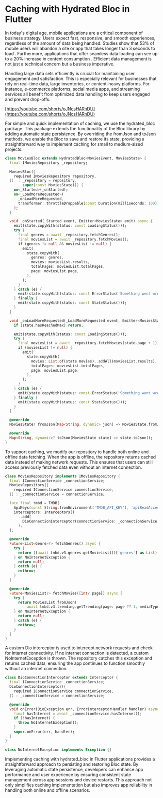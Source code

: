 # Caching with Hydrated Bloc in Flutter

In today's digital age, mobile applications are a critical component of business strategy. Users expect fast, responsive, and smooth experiences, regardless of the amount of data being handled. Studies show that 53% of mobile users will abandon a site or app that takes longer than 3 seconds to load . Furthermore, applications that offer seamless data loading can see up to a 20% increase in content consumption . Efficient data management is not just a technical concern but a business imperative.

Handling large data sets efficiently is crucial for maintaining user engagement and satisfaction. This is especially relevant for businesses that rely on real-time data, large inventories, or content-heavy platforms. For instance, e-commerce platforms, social media apps, and streaming services all benefit from optimized data handling to keep users engaged and prevent drop-offs.

[https://youtube.com/shorts/oJNcsHARnDU](https://youtube.com/shorts/oJNcsHARnDU)

For simple and quick implementation of caching, we use the hydrated_bloc package. This package extends the functionality of the Bloc library by adding automatic state persistence. By overriding the fromJson and toJson methods, we enable the Bloc to save and restore its state, providing a straightforward way to implement caching for small to medium-sized projects.

```dart
class MoviesBloc extends HydratedBloc<MoviesEvent, MoviesState> {
  final IMoviesRepository _repository;

  MoviesBloc({
    required IMoviesRepository repository,
  })  : _repository = repository,
        super(const MoviesState()) {
    on<_Started>(_onStarted);
    on<_LoadMoreRequested>(
      _onLoadMoreRequested,
      transformer: throttleDroppable(const Duration(milliseconds: 100)),
    );
  }

  void _onStarted(_Started event, Emitter<MoviesState> emit) async {
    emit(state.copyWith(status: const LoadingStatus()));
    try {
      final genres = await _repository.fetchGenres();
      final moviesList = await _repository.fetchMovies();
      if (genres != null && moviesList != null) {
        emit(
          state.copyWith(
            genres: genres,
            movies: moviesList.results,
            totalPages: moviesList.totalPages,
            page: moviesList.page,
          ),
        );
      }
    } catch (e) {
      emit(state.copyWith(status: const ErrorStatus('Something went wrong')));
    } finally {
      emit(state.copyWith(status: const StateStatus()));
    }
  }

  void _onLoadMoreRequested(_LoadMoreRequested event, Emitter<MoviesState> emit) async {
    if (state.hasReachedMax) return;

    emit(state.copyWith(status: const LoadingStatus()));
    try {
      final moviesList = await _repository.fetchMovies(state.page + 1);
      if (moviesList != null) {
        emit(
          state.copyWith(
            movies: List.of(state.movies)..addAll(moviesList.results),
            totalPages: moviesList.totalPages,
            page: moviesList.page,
          ),
        );
      }
    } catch (e) {
      emit(state.copyWith(status: const ErrorStatus('Something went wrong')));
    } finally {
      emit(state.copyWith(status: const StateStatus()));
    }
  }

  @override
  MoviesState? fromJson(Map<String, dynamic> json) => MoviesState.fromJson(json);

  @override
  Map<String, dynamic>? toJson(MoviesState state) => state.toJson();
}
```
To support caching, we modify our repository to handle both online and offline data fetching. When the app is offline, the repository returns cached data instead of making network requests. This ensures that users can still access previously fetched data even without an internet connection.
```dart
class MoviesRepository implements IMoviesRepository {
  final IConnectionService _connectionService;
  MoviesRepository({
    required IConnectionService connectionService,
  }) : _connectionService = connectionService;

  late final tmbd = TMDB(
    ApiKeys(const String.fromEnvironment('TMDB_API_KEY'), 'apiReadAccessTokenv4'),
    interceptors: Interceptors()
      ..add(
        DioConnectionInterceptor(connectionService: _connectionService),
      ),
  );

  @override
  Future<List<Genre>?> fetchGenres() async {
    try {
      return ((await tmbd.v3.genres.getMovieList())['genres'] as List).map((e) => Genre.fromJson(e)).toList();
    } on NoInternetException {
      return null;
    } catch (e) {
      rethrow;
    }
  }

  @override
  Future<MoviesList?> fetchMovies([int? page]) async {
    try {
      return MoviesList.fromJson(
          await tmbd.v3.trending.getTrending(page: page ?? 1, mediaType: MediaType.movie) as Map<String, dynamic>);
    } on NoInternetException {
      return null;
    } catch (e) {
      rethrow;
    }
  }
}
```
A custom Dio interceptor is used to intercept network requests and check for internet connectivity. If no internet connection is detected, a custom NoInternetException is thrown. The repository catches this exception and returns cached data, ensuring the app continues to function smoothly without an internet connection.
```dart
class DioConnectionInterceptor extends Interceptor {
  final IConnectionService _connectionService;
  DioConnectionInterceptor({
    required IConnectionService connectionService,
  }) : _connectionService = connectionService;

  @override
  void onError(DioException err, ErrorInterceptorHandler handler) async {
    final hasInternet = await _connectionService.hasInternet();
    if (!hasInternet) {
      throw NoInternetException();
    }
    super.onError(err, handler);
  }
}
```
```dart
class NoInternetException implements Exception {}
```

Implementing caching with hydrated_bloc in Flutter applications provides a straightforward approach to persisting and restoring Bloc state. By leveraging automatic state persistence, developers can enhance app performance and user experience by ensuring consistent state management across app sessions and device restarts. This approach not only simplifies caching implementation but also improves app reliability in handling both online and offline scenarios.
